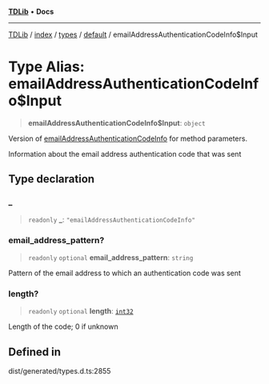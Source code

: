 [**TDLib**](../../../../../../README.md) • **Docs**

***

[TDLib](../../../../../../modules.md) / [index](../../../../../README.md) / [types](../../../README.md) / [default](../README.md) / emailAddressAuthenticationCodeInfo$Input

# Type Alias: emailAddressAuthenticationCodeInfo$Input

> **emailAddressAuthenticationCodeInfo$Input**: `object`

Version of [emailAddressAuthenticationCodeInfo](emailAddressAuthenticationCodeInfo-1.md) for method parameters.

Information about the email address authentication code that was sent

## Type declaration

### \_

> `readonly` **\_**: `"emailAddressAuthenticationCodeInfo"`

### email\_address\_pattern?

> `readonly` `optional` **email\_address\_pattern**: `string`

Pattern of the email address to which an authentication code was sent

### length?

> `readonly` `optional` **length**: [`int32`](int32-1.md)

Length of the code; 0 if unknown

## Defined in

dist/generated/types.d.ts:2855

